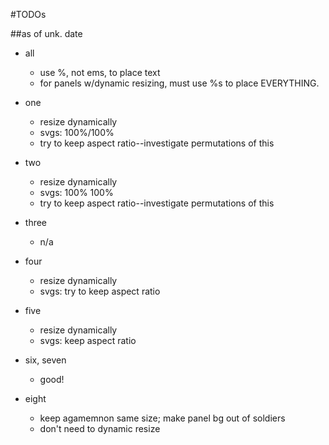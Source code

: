 #TODOs

##as of unk. date
- all
	- use %, not ems, to place text
	- for panels w/dynamic resizing, must use %s to place EVERYTHING.

- one
	- resize dynamically
	- svgs: 100%/100%
	- try to keep aspect ratio--investigate permutations of this

- two
	- resize dynamically
	- svgs: 100% 100%
	- try to keep aspect ratio--investigate permutations of this

- three
	- n/a

- four
	- resize dynamically
	- svgs: try to keep aspect ratio

- five
	- resize dynamically
	- svgs: keep aspect ratio

- six, seven
	- good!

- eight
	- keep agamemnon same size; make panel bg out of soldiers
	- don't need to dynamic resize